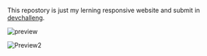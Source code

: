 This repostory is just my lerning responsive website and submit in [devchalleng](https://devchallenges.io/).

![preview](https://github.com/Jaiboon26/Responsive_website-The-Interior/assets/133299258/f1dea741-3f5f-4b8c-a0fd-ce87abe46c1e)

![Preview2](https://github.com/Jaiboon26/Responsive_website-The-Interior/assets/133299258/45bf9b31-819c-4f07-bf70-1e7989fe4bae)
